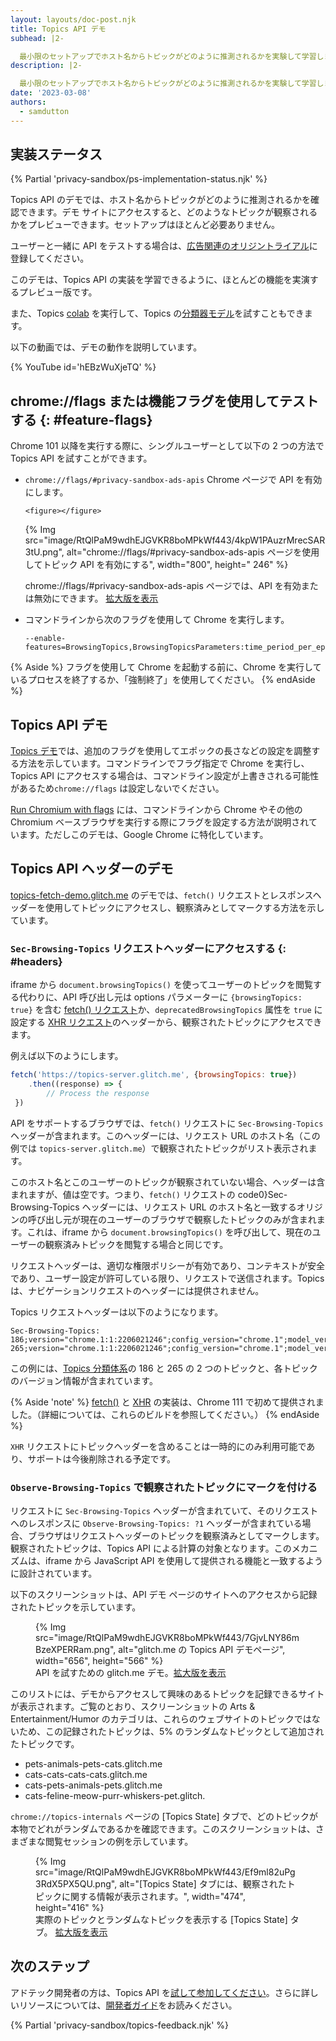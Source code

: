 ```yaml
---
layout: layouts/doc-post.njk
title: Topics API デモ
subhead: |2-

  最小限のセットアップでホスト名からトピックがどのように推測されるかを実験して学習します。
description: |2-

  最小限のセットアップでホスト名からトピックがどのように推測されるかを実験して学習します。
date: '2023-03-08'
authors:
  - samdutton
---
```


## 実装ステータス

{% Partial 'privacy-sandbox/ps-implementation-status.njk' %}

Topics API のデモでは、ホスト名からトピックがどのように推測されるかを確認できます。デモ サイトにアクセスすると、どのようなトピックが観察されるかをプレビューできます。セットアップはほとんど必要ありません。

ユーザーと一緒に API をテストする場合は、[広告関連のオリジントライアル](/docs/privacy-sandbox/unified-origin-trial/)に登録してください。

このデモは、Topics API の実装を学習できるように、ほとんどの機能を実演するプレビュー版です。

また、Topics [colab](/docs/privacy-sandbox/topics/colab) を実行して、Topics の[分類器モデル](/docs/privacy-sandbox/topics/topic-classification/#classifier-model)を試すこともできます。

以下の動画では、デモの動作を説明しています。

{% YouTube id='hEBzWuXjeTQ' %}

## chrome://flags または機能フラグを使用してテストする {: #feature-flags}

Chrome 101 以降を実行する際に、シングルユーザーとして以下の 2 つの方法で Topics API を試すことができます。

- `chrome://flags/#privacy-sandbox-ads-apis` Chrome ページで API を有効にします。

      <figure></figure>

    {% Img src="image/RtQlPaM9wdhEJGVKR8boMPkWf443/4kpW1PAuzrMrecSAR3tU.png", alt="chrome://flags/#privacy-sandbox-ads-apis ページを使用してトピック API を有効にする", width="800", height=" 246" %}<figcaption> chrome://flags/#privacy-sandbox-ads-apis ページでは、API を有効または無効にできます。 <a href="https://wd.imgix.net/image/RtQlPaM9wdhEJGVKR8boMPkWf443/4kpW1PAuzrMrecSAR3tU.png?auto=format&amp;w=1600">拡大版を表示</a></figcaption>

      
    

- コマンドラインから次のフラグを使用して Chrome を実行します。

    ```text
    --enable-features=BrowsingTopics,BrowsingTopicsParameters:time_period_per_epoch/15s/browsing_topics_max_epoch_introduction_delay/3s,PrivacySandboxAdsAPIsOverride,PrivacySandboxSettings3,OverridePrivacySandboxSettingsLocalTesting
    ```

{% Aside %} フラグを使用して Chrome を起動する前に、Chrome を実行しているプロセスを終了するか、「強制終了」を使用してください。 {% endAside %}

## Topics API デモ

[Topics デモ](https://topics-demo.glitch.me/)では、追加のフラグを使用してエポックの長さなどの設定を調整する方法を示しています。コマンドラインでフラグ指定で Chrome を実行し、Topics API にアクセスする場合は、コマンドライン設定が上書きされる可能性があるため`chrome://flags` は設定しないでください。

[Run Chromium with flags](https://www.chromium.org/developers/how-tos/run-chromium-with-flags) には、コマンドラインから Chrome やその他の Chromium ベースブラウザを実行する際にフラグを設定する方法が説明されています。ただしこのデモは、Google Chrome に特化しています。

## Topics API ヘッダーのデモ

[topics-fetch-demo.glitch.me](https://topics-fetch-demo.glitch.me/) のデモでは、`fetch()` リクエストとレスポンスヘッダーを使用してトピックにアクセスし、観察済みとしてマークする方法を示しています。

### `Sec-Browsing-Topics` リクエストヘッダーにアクセスする {: #headers}

iframe から `document.browsingTopics()` を使ってユーザーのトピックを閲覧する代わりに、API 呼び出し元は options パラメーターに `{browsingTopics: true}` を含む [fetch() リクエスト](https://developer.mozilla.org/docs/Web/API/fetch)か、`deprecatedBrowsingTopics` 属性を `true` に設定する [XHR リクエスト](https://developer.mozilla.org/docs/Web/API/fetch)のヘッダーから、観察されたトピックにアクセスできます。

例えば以下のようにします。

```javascript
fetch('https://topics-server.glitch.me', {browsingTopics: true})
    .then((response) => {
        // Process the response
 })
```

API をサポートするブラウザでは、`fetch()` リクエストに `Sec-Browsing-Topics` ヘッダーが含まれます。このヘッダーには、リクエスト URL のホスト名（この例では `topics-server.glitch.me`）で観察されたトピックがリスト表示されます。

このホスト名とこのユーザーのトピックが観察されていない場合、ヘッダーは含まれますが、値は空です。つまり、`fetch()` リクエストの code0}Sec-Browsing-Topics ヘッダーには、リクエスト URL のホスト名と一致するオリジンの呼び出し元が現在のユーザーのブラウザで観察したトピックのみが含まれます。これは、iframe から `document.browsingTopics()` を呼び出して、現在のユーザーの観察済みトピックを閲覧する場合と同じです。

リクエストヘッダーは、適切な権限ポリシーが有効であり、コンテキストが安全であり、ユーザー設定が許可している限り、リクエストで送信されます。Topics は、ナビゲーションリクエストのヘッダーには提供されません。

Topics リクエストヘッダーは以下のようになります。

```text
Sec-Browsing-Topics: 186;version="chrome.1:1:2206021246";config_version="chrome.1";model_version="2206021246";taxonomy_version="1", 265;version="chrome.1:1:2206021246";config_version="chrome.1";model_version="2206021246";taxonomy_version="1"
```

この例には、[Topics 分類体系](https://github.com/patcg-individual-drafts/topics/blob/main/taxonomy_v1.md)の 186 と 265 の 2 つのトピックと、各トピックのバージョン情報が含まれています。

{% Aside 'note' %} [fetch()](https://chromium-review.googlesource.com/c/chromium/src/+/4044267) と [XHR](https://chromium-review.googlesource.com/c/chromium/src/+/4103742) の実装は、Chrome 111 で初めて提供されました。（詳細については、これらのビルドを参照してください。） {% endAside %}

<code>XHR</code> リクエストにトピックヘッダーを含めることは一時的にのみ利用可能であり、サポートは今後削除される予定です。

### `Observe-Browsing-Topics` で観察されたトピックにマークを付ける

リクエストに `Sec-Browsing-Topics` ヘッダーが含まれていて、そのリクエストへのレスポンスに `Observe-Browsing-Topics: ?1` ヘッダーが含まれている場合、ブラウザはリクエストヘッダーのトピックを観察済みとしてマークします。観察されたトピックは、Topics API による計算の対象となります。このメカニズムは、iframe から JavaScript API を使用して提供される機能と一致するように設計されています。

以下のスクリーンショットは、API デモ ページのサイトへのアクセスから記録されたトピックを示しています。

<figure>{% Img src="image/RtQlPaM9wdhEJGVKR8boMPkWf443/7GjvLNY86mBzeXPERRam.png", alt="glitch.me の Topics API デモページ", width="656", height="566" %} <figcaption> API を試すための glitch.me デモ。<a href="https://wd.imgix.net/image/RtQlPaM9wdhEJGVKR8boMPkWf443/7GjvLNY86mBzeXPERRam.png?auto=format&amp;w=1600">拡大版を表示</a></figcaption></figure>

このリストには、デモからアクセスして興味のあるトピックを記録できるサイトが表示されます。ご覧のとおり、スクリーンショットの Arts &amp; Entertainment/Humor のカテゴリは、これらのウェブサイトのトピックではないため、この記録されたトピックは、5% のランダムなトピックとして追加されたトピックです。

- pets-animals-pets-cats.glitch.me
- cats-cats-cats-cats.glitch.me
- cats-pets-animals-pets.glitch.me
- cats-feline-meow-purr-whiskers-pet.glitch.

`chrome://topics-internals` ページの [Topics State] タブで、どのトピックが本物でどれがランダムであるかを確認できます。このスクリーンショットは、さまざまな閲覧セッションの例を示しています。

<figure>{% Img src="image/RtQlPaM9wdhEJGVKR8boMPkWf443/Ef9ml82uPg3RdX5PX5QU.png", alt="[Topics State] タブには、観察されたトピックに関する情報が表示されます。", width="474", height="416" %}<figcaption>実際のトピックとランダムなトピックを表示する [Topics State] タブ。 <a href="https://wd.imgix.net/image/RtQlPaM9wdhEJGVKR8boMPkWf443/Ef9ml82uPg3RdX5PX5QU.png?auto=format&amp;w=1600">拡大版を表示</a></figcaption></figure>

## 次のステップ

アドテック開発者の方は、Topics API を[試して参加してください](/docs/privacy-sandbox/topics-experiment/)。さらに詳しいリソースについては、[開発者ガイド](/docs/privacy-sandbox/topics/)をお読みください。

{% Partial 'privacy-sandbox/topics-feedback.njk' %}
